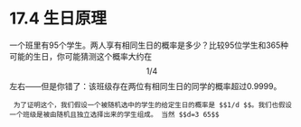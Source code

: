 # 17.4 生日原理

一个班里有95个学生。两人享有相同生日的概率是多少？比较95位学生和365种可能的生日，你可能猜测这个概率大约在 $$1/4$$ 左右——但是你错了：该班级存在两位有相同生日的同学的概率超过0.9999。

     为了证明这个，我们假设一个被随机选中的学生的给定生日的概率是 $$1/d $$。我们也假设一个班级是被由随机且独立选择出来的学生组成。 当然 $$d=3 65$$ 

